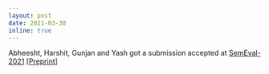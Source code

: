 ```yaml
---
layout: post
date: 2021-03-30
inline: true
---
```


Abheesht, Harshit, Gunjan and Yash got a submission accepted at <a rel="external nofollow" href="https://semeval.github.io/SemEval2021/" target="_blank">SemEval-2021</a> [<a rel="external nofollow" href="https://arxiv.org/abs/2102.12255" target="_blank">Preprint</a>]

